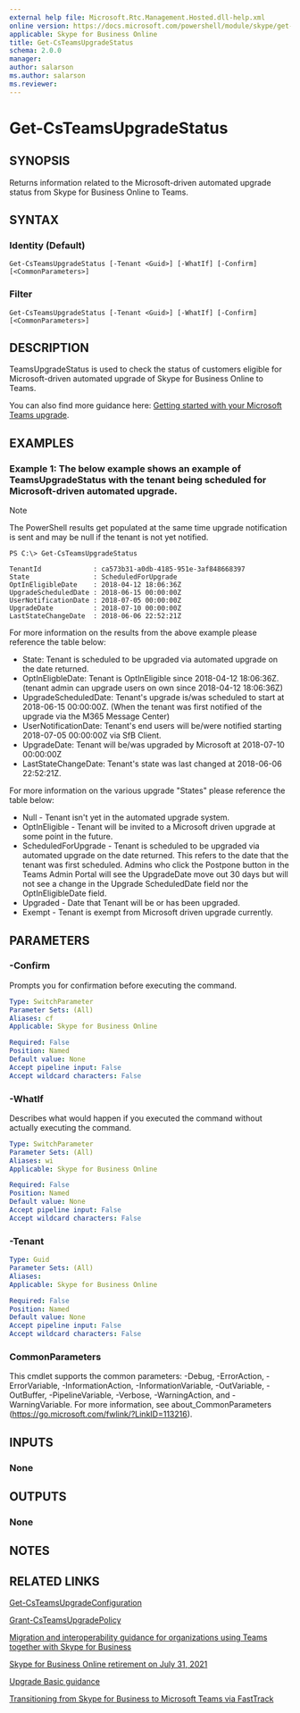 ```yaml
---
external help file: Microsoft.Rtc.Management.Hosted.dll-help.xml
online version: https://docs.microsoft.com/powershell/module/skype/get-csteamsupgradestatus
applicable: Skype for Business Online
title: Get-CsTeamsUpgradeStatus
schema: 2.0.0
manager:
author: salarson
ms.author: salarson
ms.reviewer:
---
```


# Get-CsTeamsUpgradeStatus

## SYNOPSIS
Returns information related to the Microsoft-driven automated upgrade status from Skype for Business Online to Teams.

## SYNTAX

### Identity (Default)
```
Get-CsTeamsUpgradeStatus [-Tenant <Guid>] [-WhatIf] [-Confirm] [<CommonParameters>]
```

### Filter
```
Get-CsTeamsUpgradeStatus [-Tenant <Guid>] [-WhatIf] [-Confirm] [<CommonParameters>]
```

## DESCRIPTION
TeamsUpgradeStatus is used to check the status of customers eligible for Microsoft-driven automated upgrade of Skype for Business Online to Teams.

You can also find more guidance here: [Getting started with your Microsoft Teams upgrade](https://docs.microsoft.com/MicrosoftTeams/upgrade-start-here).

## EXAMPLES

### Example 1: The below example shows an example of TeamsUpgradeStatus with the tenant being scheduled for Microsoft-driven automated upgrade.

> [!NOTE]
> The PowerShell results get populated at the same time upgrade notification is sent and may be null if the tenant is not yet notified.

```
PS C:\> Get-CsTeamsUpgradeStatus

TenantId             : ca573b31-a0db-4185-951e-3af848668397
State                : ScheduledForUpgrade
OptInEligibleDate    : 2018-04-12 18:06:36Z
UpgradeScheduledDate : 2018-06-15 00:00:00Z
UserNotificationDate : 2018-07-05 00:00:00Z
UpgradeDate          : 2018-07-10 00:00:00Z
LastStateChangeDate  : 2018-06-06 22:52:21Z
```

For more information on the results from the above example please reference the table below:

- State: Tenant is scheduled to be upgraded via automated upgrade on the date returned.
- OptInEligbleDate: Tenant is OptInEligible since 2018-04-12 18:06:36Z. (tenant admin can upgrade users on own since 2018-04-12 18:06:36Z)
- UpgradeScheduledDate: Tenant's upgrade is/was scheduled to start at 2018-06-15 00:00:00Z. (When the tenant was first notified of the upgrade via the M365 Message Center)
- UserNotificationDate: Tenant's end users will be/were notified starting 2018-07-05 00:00:00Z via SfB Client.
- UpgradeDate: Tenant will be/was upgraded by Microsoft at 2018-07-10 00:00:00Z
- LastStateChangeDate: Tenant's state was last changed at 2018-06-06 22:52:21Z.

For more information on the various upgrade "States" please reference the table below:

- Null - Tenant isn't yet in the automated upgrade system.
- OptInEligible - Tenant will be invited to a Microsoft driven upgrade at some point in the future.
- ScheduledForUpgrade - Tenant is scheduled to be upgraded via automated upgrade on the date returned. This refers to the date that the tenant was first scheduled. Admins who click the Postpone button in the Teams Admin Portal will see the UpgradeDate move out 30 days but will not see a change in the Upgrade ScheduledDate field nor the OptInEligibleDate field.
- Upgraded - Date that Tenant will be or has been upgraded.
- Exempt - Tenant is exempt from Microsoft driven upgrade currently.

## PARAMETERS

### -Confirm
Prompts you for confirmation before executing the command.

```yaml
Type: SwitchParameter
Parameter Sets: (All)
Aliases: cf
Applicable: Skype for Business Online

Required: False
Position: Named
Default value: None
Accept pipeline input: False
Accept wildcard characters: False
```

### -WhatIf
Describes what would happen if you executed the command without actually executing the command.

```yaml
Type: SwitchParameter
Parameter Sets: (All)
Aliases: wi
Applicable: Skype for Business Online

Required: False
Position: Named
Default value: None
Accept pipeline input: False
Accept wildcard characters: False
```

### -Tenant

```yaml
Type: Guid
Parameter Sets: (All)
Aliases:
Applicable: Skype for Business Online

Required: False
Position: Named
Default value: None
Accept pipeline input: False
Accept wildcard characters: False
```

### CommonParameters
This cmdlet supports the common parameters: -Debug, -ErrorAction, -ErrorVariable, -InformationAction, -InformationVariable, -OutVariable, -OutBuffer, -PipelineVariable, -Verbose, -WarningAction, and -WarningVariable.
For more information, see about_CommonParameters (https://go.microsoft.com/fwlink/?LinkID=113216).

## INPUTS

### None

## OUTPUTS

### None

## NOTES

## RELATED LINKS

[Get-CsTeamsUpgradeConfiguration](Get-CsTeamsUpgradeConfiguration.md)

[Grant-CsTeamsUpgradePolicy](Grant-CsTeamsUpgradePolicy.md)

[Migration and interoperability guidance for organizations using Teams together with Skype for Business](https://docs.microsoft.com/MicrosoftTeams/migration-interop-guidance-for-teams-with-skype)

[Skype for Business Online retirement on July 31, 2021](https://support.microsoft.com/help/4511540/retirement-of-skype-for-business-online)

[Upgrade Basic guidance](https://docs.microsoft.com/MicrosoftTeams/upgrade-basic)

[Transitioning from Skype for Business to Microsoft Teams via FastTrack](https://www.microsoft.com/fasttrack/skype-for-business-transition-to-teams?rtc=1)

